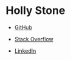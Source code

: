 <!DOCTYPE html>
<html>

<h1>Holly Stone</h1>

<ul>
<p><li><a href="https://github.com/hstone102">GitHub </a> </p></li>
<p><li> <a href="https://stackoverflow.com/users/3901218/user3901218">Stack Overflow </a> </p></li>
<p><li> <a href="https://www.linkedin.com/in/holly-stone-1b854989/">LinkedIn </a> </p></li>
</ul>
<html>
